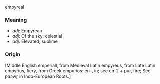 empyreal
### Meaning
+ _adj_: Empyrean
+ _adj_: Of the sky; celestial
+ _adj_: Elevated; sublime

### Origin

[Middle English emperiall, from Medieval Latin empyreus, from Late Latin empyrius, fiery, from Greek empurios: en-, in; see en-2 + pūr, fire; See paəwr̥ in Indo-European Roots.]

